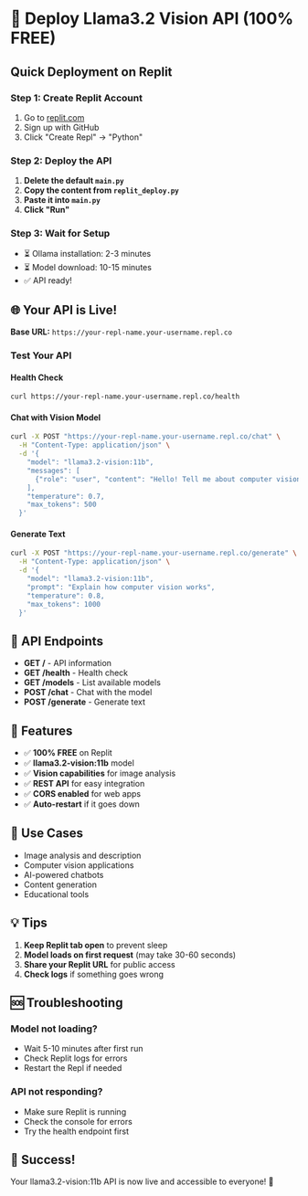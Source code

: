 # 🚀 Deploy Llama3.2 Vision API (100% FREE)

## Quick Deployment on Replit

### Step 1: Create Replit Account
1. Go to [replit.com](https://replit.com)
2. Sign up with GitHub
3. Click "Create Repl" → "Python"

### Step 2: Deploy the API
1. **Delete the default `main.py`**
2. **Copy the content from `replit_deploy.py`**
3. **Paste it into `main.py`**
4. **Click "Run"**

### Step 3: Wait for Setup
- ⏳ Ollama installation: 2-3 minutes
- ⏳ Model download: 10-15 minutes
- ✅ API ready!

## 🌐 Your API is Live!

**Base URL:** `https://your-repl-name.your-username.repl.co`

### Test Your API

#### Health Check
```bash
curl https://your-repl-name.your-username.repl.co/health
```

#### Chat with Vision Model
```bash
curl -X POST "https://your-repl-name.your-username.repl.co/chat" \
  -H "Content-Type: application/json" \
  -d '{
    "model": "llama3.2-vision:11b",
    "messages": [
      {"role": "user", "content": "Hello! Tell me about computer vision."}
    ],
    "temperature": 0.7,
    "max_tokens": 500
  }'
```

#### Generate Text
```bash
curl -X POST "https://your-repl-name.your-username.repl.co/generate" \
  -H "Content-Type: application/json" \
  -d '{
    "model": "llama3.2-vision:11b",
    "prompt": "Explain how computer vision works",
    "temperature": 0.8,
    "max_tokens": 1000
  }'
```

## 📱 API Endpoints

- **GET /** - API information
- **GET /health** - Health check
- **GET /models** - List available models
- **POST /chat** - Chat with the model
- **POST /generate** - Generate text

## 🔧 Features

- ✅ **100% FREE** on Replit
- ✅ **llama3.2-vision:11b** model
- ✅ **Vision capabilities** for image analysis
- ✅ **REST API** for easy integration
- ✅ **CORS enabled** for web apps
- ✅ **Auto-restart** if it goes down

## 🎯 Use Cases

- Image analysis and description
- Computer vision applications
- AI-powered chatbots
- Content generation
- Educational tools

## 💡 Tips

1. **Keep Replit tab open** to prevent sleep
2. **Model loads on first request** (may take 30-60 seconds)
3. **Share your Replit URL** for public access
4. **Check logs** if something goes wrong

## 🆘 Troubleshooting

### Model not loading?
- Wait 5-10 minutes after first run
- Check Replit logs for errors
- Restart the Repl if needed

### API not responding?
- Make sure Replit is running
- Check the console for errors
- Try the health endpoint first

## 🎉 Success!

Your llama3.2-vision:11b API is now live and accessible to everyone! 🚀
